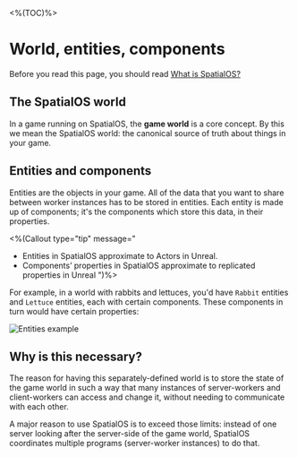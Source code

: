 <%(TOC)%>
# World, entities, components

Before you read this page, you should read
[What is SpatialOS?]({{urlRoot}}/shared/concepts/spatialos)

## The SpatialOS world

In a game running on SpatialOS, the **game world** is a core concept. By this we mean the SpatialOS
world: the canonical source of truth about things in your game.

## Entities and components

Entities are the objects in your game. All of the data that you want to share between worker
instances has to be stored in entities. Each entity is made up of components; it's the components which store this data, in their properties.

<%(Callout type="tip" message="
* Entities in SpatialOS approximate to Actors in Unreal.
* Components’ properties in SpatialOS approximate to replicated properties in Unreal
 ")%>

For example, in a world with rabbits and lettuces, you'd have `Rabbit` entities and `Lettuce` entities, each with certain components. These components in turn would have certain properties:

![Entities example]({{assetRoot}}assets/shared/concepts/component-details.png)

## Why is this necessary?

The reason for having this separately-defined world is to store the state of the game world in
such a way that many instances of server-workers and client-workers can access and change it, without needing to
communicate with each other.

A major reason to use SpatialOS is to exceed those limits: instead of one server looking after the
server-side of the game world, SpatialOS coordinates multiple programs (server-worker instances) to do that.